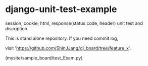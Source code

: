 django-unit-test-example
========================

session, cookie, html, response(status code, header) unit test and discription

This is stand alone repository. If you need commit log,

visit 'https://github.com/ShinJJang/dj_board/tree/feature_x'.

(mysite/sample_board/test_Exam.py)

